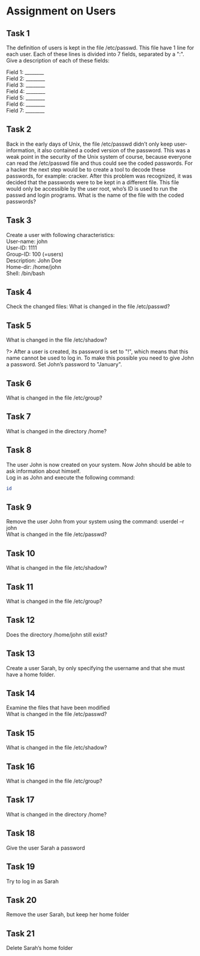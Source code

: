 # Assignment on Users

## Task 1
The definition of users is kept in the file /etc/passwd. This file have 1 line for each user. Each of these lines is divided into 7 fields, separated by a ":". Give a description of each of these fields:

Field 1: ________<br />
Field 2: ________<br />
Field 3: ________<br />
Field 4: ________<br />
Field 5: ________<br />
Field 6: ________<br />
Field 7: ________<br />


## Task 2
Back in the early days of Unix, the file /etc/passwd didn’t only keep user-information, it also contained a coded version of the password. This was a weak point in the security of the Unix system of course, because everyone can read the /etc/passwd file and thus could see the coded passwords. For a hacker the next step would be to create a tool to decode these passwords, for example: cracker. After this problem was recognized, it was decided that the passwords were to be kept in a different file. This file would only be accessible by the user root, who’s ID is used to run the passwd and login programs. 
What is the name of the file with the coded passwords? 



## Task 3
Create a user with following characteristics:  
User-name:	    john<br />
User-ID:	    1111<br />
Group-ID:	    100 (=users)<br />
Description:	John Doe<br />
Home-dir:	    /home/john<br />
Shell:		    /bin/bash<br />
  
   
## Task 4
Check the changed files:
What is changed in the file /etc/passwd?

## Task 5
What is changed in the file /etc/shadow?
  
?> <i class="fa-solid fa-circle-info"></i> After a user is created, its password is set to "!", which means that this name cannot be used to log in. To make this possible you need to give John a password. Set John’s password to "January".
  
## Task 6
What is changed in the file /etc/group?

## Task 7
What is changed in the directory /home? 

## Task 8
The user John is now created on your system. Now John should be able to ask information about himself.<br /> 
Log in as John and execute the following command: 
```bash
id
```

## Task 9
Remove the user John from your system using the command:  userdel –r john<br />
What is changed in the file /etc/passwd?

## Task 10
What is changed in the file /etc/shadow?


## Task 11
What is changed in the file /etc/group?

## Task 12
Does the directory /home/john still exist? 


## Task 13
Create a user Sarah, by only specifying the username and that she must have a home folder. 

## Task 14
Examine the files that have been modified<br />
What is changed in the file /etc/passwd?

## Task 15
What is changed in the file /etc/shadow?

## Task 16
What is changed in the file /etc/group?


## Task 17
What is changed in the directory /home?

## Task 18
Give the user Sarah a password

## Task 19
Try to log in as Sarah

## Task 20
Remove the user Sarah, but keep her home folder

## Task 21
Delete Sarah’s home folder
